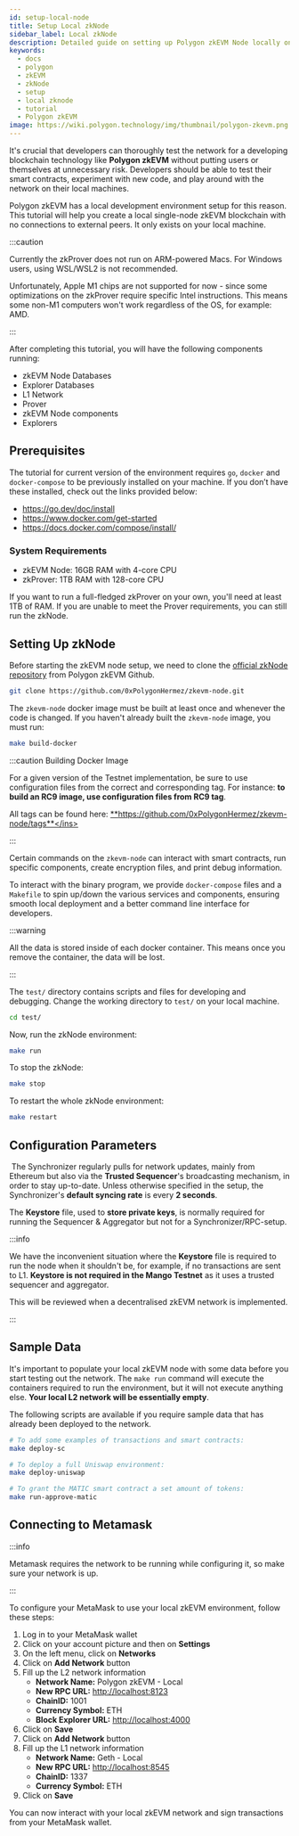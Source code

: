 ```yaml
---
id: setup-local-node
title: Setup Local zkNode
sidebar_label: Local zkNode
description: Detailed guide on setting up Polygon zkEVM Node locally on your device
keywords:
  - docs
  - polygon
  - zkEVM
  - zkNode
  - setup
  - local zknode
  - tutorial
  - Polygon zkEVM
image: https://wiki.polygon.technology/img/thumbnail/polygon-zkevm.png
---
```


It's crucial that developers can thoroughly test the network for a developing blockchain technology like **Polygon zkEVM** without putting users or themselves at unnecessary risk. Developers should be able to test their smart contracts, experiment with new code, and play around with the network on their local machines.

Polygon zkEVM has a local development environment setup for this reason. This tutorial will help you create a local single-node zkEVM blockchain with no connections to external peers. It only exists on your local machine.

:::caution

Currently the zkProver does not run on ARM-powered Macs. For Windows users, using WSL/WSL2 is not recommended.

Unfortunately, Apple M1 chips are not supported for now - since some optimizations on the zkProver require specific Intel instructions. This means some non-M1 computers won't work regardless of the OS, for example: AMD.

:::

After completing this tutorial, you will have the following components running:

- zkEVM Node Databases
- Explorer Databases
- L1 Network
- Prover
- zkEVM Node components
- Explorers

## Prerequisites

The tutorial for current version of the environment requires `go`, `docker` and `docker-compose` to be previously installed on your machine. If you don’t have these installed, check out the links provided below:

- <https://go.dev/doc/install>
- <https://www.docker.com/get-started>
- <https://docs.docker.com/compose/install/>

### System Requirements

- zkEVM Node: 16GB RAM with 4-core CPU
- zkProver: 1TB RAM with 128-core CPU

If you want to run a full-fledged zkProver on your own, you'll need at least 1TB of RAM. If you are unable to meet the Prover requirements, you can still run the zkNode.

## Setting Up zkNode

Before starting the zkEVM node setup, we need to clone the [official zkNode repository](https://github.com/0xPolygonHermez/zkevm-node) from Polygon zkEVM Github.

```bash
git clone https://github.com/0xPolygonHermez/zkevm-node.git
```

The `zkevm-node` docker image must be built at least once and whenever the code is changed. If you haven't already built the `zkevm-node` image, you must run:

```bash
make build-docker
```

:::caution Building Docker Image

For a given version of the Testnet implementation, be sure to use configuration files from the correct and corresponding tag. For instance: **to build an RC9 image, use configuration files from RC9 tag**.

All tags can be found here: <ins>**https://github.com/0xPolygonHermez/zkevm-node/tags**</ins>

:::

Certain commands on the `zkevm-node` can interact with smart contracts, run specific components, create encryption files, and print debug information. 

To interact with the binary program, we provide `docker-compose` files and a `Makefile` to spin up/down the various services and components, ensuring smooth local deployment and a better command line interface for developers.

:::warning

All the data is stored inside of each docker container. This means once you remove the container, the data will be lost.

:::

The `test/` directory contains scripts and files for developing and debugging. Change the working directory to `test/` on your local machine.

```bash
cd test/
```

Now, run the zkNode environment:

```bash
make run
```

To stop the zkNode:

```bash
make stop
```

To restart the whole zkNode environment:

```bash
make restart
```

## Configuration Parameters
​
The Synchronizer regularly pulls for network updates, mainly from Ethereum but also via the **Trusted Sequencer**'s broadcasting mechanism, in order to stay up-to-date. Unless otherwise specified in the setup, the Synchronizer's **default syncing rate** is every **2 seconds**.

The **Keystore** file, used to **store private keys**, is normally required for running the Sequencer & Aggregator but not for a Synchronizer/RPC-setup.

:::info

We have the inconvenient situation where the **Keystore** file is required to run the node when it shouldn't be, for example, if no transactions are sent to L1. **Keystore is not required in the Mango Testnet** as it uses a trusted sequencer and aggregator.

This will be reviewed when a decentralised zkEVM network is implemented.

:::

## Sample Data

It's important to populate your local zkEVM node with some data before you start testing out the network. The `make run` command will execute the containers required to run the environment, but it will not execute anything else. **Your local L2 network will be essentially empty**.

The following scripts are available if you require sample data that has already been deployed to the network.

```bash
# To add some examples of transactions and smart contracts:
make deploy-sc

# To deploy a full Uniswap environment:
make deploy-uniswap

# To grant the MATIC smart contract a set amount of tokens:
make run-approve-matic
```

## Connecting to Metamask

:::info

Metamask requires the network to be running while configuring it, so make sure your network is up.

:::

To configure your MetaMask to use your local zkEVM environment, follow these steps:

1. Log in to your MetaMask wallet
2. Click on your account picture and then on **Settings**
3. On the left menu, click on **Networks**
4. Click on **Add Network** button
5. Fill up the L2 network information
    * **Network Name:** Polygon zkEVM - Local
    * **New RPC URL:** <http://localhost:8123>
    * **ChainID:** 1001
    * **Currency Symbol:** ETH
    * **Block Explorer URL:** <http://localhost:4000>
6. Click on **Save**
7. Click on **Add Network** button
8. Fill up the L1 network information
    * **Network Name:** Geth - Local
    * **New RPC URL:** <http://localhost:8545>
    * **ChainID:** 1337
    * **Currency Symbol:** ETH
9. Click on **Save**

You can now interact with your local zkEVM network and sign transactions from your MetaMask wallet.
